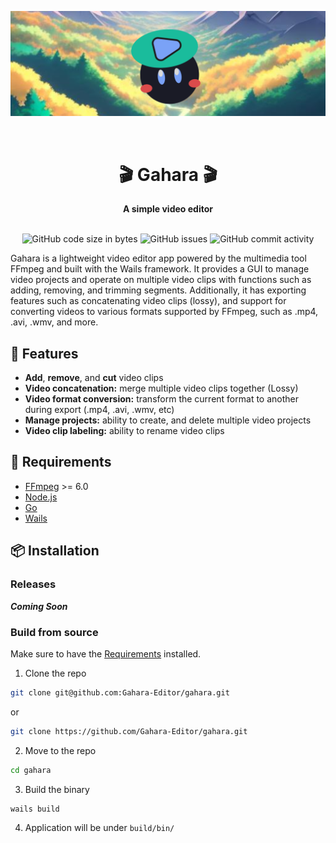 ![Gahara Banner](./public/gaharabg.png)

<div align="center">
  <br>
  <h1>🎬 Gahara 🎬</h1>
  <strong>A simple video editor</strong>
  <br>
</div>
<br>
<p align="center">
  <img src="https://img.shields.io/github/languages/code-size/Gahara-Editor/gahara" alt="GitHub code size in bytes">
  <a href="https://github.com/Gahara-Editor/gahara/issues" style="text-decoration:none;">
    <img src="https://img.shields.io/github/issues/Gahara-Editor/gahara" alt="GitHub issues">
  </a>
 <img src="https://img.shields.io/github/commit-activity/w/Gahara-Editor/gahara" alt="GitHub commit activity">
</p>

Gahara is a lightweight video editor app powered by the multimedia tool FFmpeg and built with the Wails framework. It provides a GUI to manage video projects and operate on multiple video clips with functions such as adding, removing, and trimming segments. Additionally, it has exporting features such as concatenating video clips (lossy), and support for converting videos to various formats supported by FFmpeg, such as .mp4, .avi, .wmv, and more.

## 🚀 Features

- **Add**, **remove**, and **cut** video clips
- **Video concatenation:** merge multiple video clips together (Lossy)
- **Video format conversion:** transform the current format to another during export (.mp4, .avi, .wmv, etc)
- **Manage projects:** ability to create, and delete multiple video projects
- **Video clip labeling:** ability to rename video clips

## 📜 Requirements

- [FFmpeg](https://ffmpeg.org/download.html) >= 6.0
- [Node.js](https://nodejs.org/en/download)
- [Go](https://go.dev/dl/)
- [Wails](https://wails.io/docs/gettingstarted/installation)

## 📦 Installation

### Releases

**_Coming Soon_**

### Build from source

Make sure to have the [Requirements](#-requirements) installed.

1. Clone the repo

```bash
git clone git@github.com:Gahara-Editor/gahara.git
```

or

```bash
git clone https://github.com/Gahara-Editor/gahara.git
```

2. Move to the repo

```bash
cd gahara
```

3. Build the binary

```bash
wails build
```

4. Application will be under `build/bin/`
